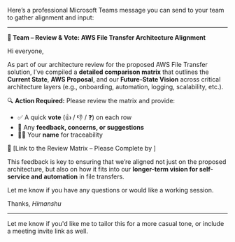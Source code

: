 Here’s a professional Microsoft Teams message you can send to your team to gather alignment and input:

---

**📢 Team – Review & Vote: AWS File Transfer Architecture Alignment**

Hi everyone,

As part of our architecture review for the proposed AWS File Transfer solution, I’ve compiled a **detailed comparison matrix** that outlines the **Current State**, **AWS Proposal**, and our **Future-State Vision** across critical architecture layers (e.g., onboarding, automation, logging, scalability, etc.).

🔍 **Action Required:**
Please review the matrix and provide:

* ✅ A quick **vote** (👍 / 👎 / ❓) on each row
* 📝 Any **feedback, concerns, or suggestions**
* 🧑‍💻 Your **name** for traceability

📄 \[Link to the Review Matrix – Please Complete by *<insert deadline>*]

This feedback is key to ensuring that we’re aligned not just on the proposed architecture, but also on how it fits into our **longer-term vision for self-service and automation** in file transfers.

Let me know if you have any questions or would like a working session.

Thanks,
*Himanshu*

---

Let me know if you'd like me to tailor this for a more casual tone, or include a meeting invite link as well.
